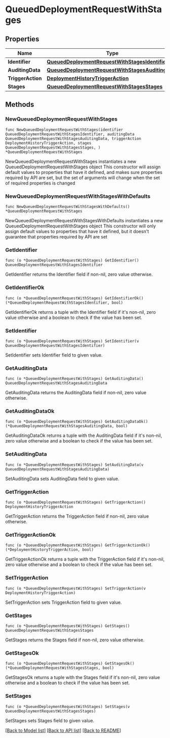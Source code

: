 # QueuedDeploymentRequestWithStages

## Properties

Name | Type | Description | Notes
------------ | ------------- | ------------- | -------------
**Identifier** | [**QueuedDeploymentRequestWithStagesIdentifier**](QueuedDeploymentRequestWithStagesIdentifier.md) |  | 
**AuditingData** | [**QueuedDeploymentRequestWithStagesAuditingData**](QueuedDeploymentRequestWithStagesAuditingData.md) |  | 
**TriggerAction** | [**DeploymentHistoryTriggerAction**](DeploymentHistoryTriggerAction.md) |  | 
**Stages** | [**QueuedDeploymentRequestWithStagesStages**](QueuedDeploymentRequestWithStagesStages.md) |  | 

## Methods

### NewQueuedDeploymentRequestWithStages

`func NewQueuedDeploymentRequestWithStages(identifier QueuedDeploymentRequestWithStagesIdentifier, auditingData QueuedDeploymentRequestWithStagesAuditingData, triggerAction DeploymentHistoryTriggerAction, stages QueuedDeploymentRequestWithStagesStages, ) *QueuedDeploymentRequestWithStages`

NewQueuedDeploymentRequestWithStages instantiates a new QueuedDeploymentRequestWithStages object
This constructor will assign default values to properties that have it defined,
and makes sure properties required by API are set, but the set of arguments
will change when the set of required properties is changed

### NewQueuedDeploymentRequestWithStagesWithDefaults

`func NewQueuedDeploymentRequestWithStagesWithDefaults() *QueuedDeploymentRequestWithStages`

NewQueuedDeploymentRequestWithStagesWithDefaults instantiates a new QueuedDeploymentRequestWithStages object
This constructor will only assign default values to properties that have it defined,
but it doesn't guarantee that properties required by API are set

### GetIdentifier

`func (o *QueuedDeploymentRequestWithStages) GetIdentifier() QueuedDeploymentRequestWithStagesIdentifier`

GetIdentifier returns the Identifier field if non-nil, zero value otherwise.

### GetIdentifierOk

`func (o *QueuedDeploymentRequestWithStages) GetIdentifierOk() (*QueuedDeploymentRequestWithStagesIdentifier, bool)`

GetIdentifierOk returns a tuple with the Identifier field if it's non-nil, zero value otherwise
and a boolean to check if the value has been set.

### SetIdentifier

`func (o *QueuedDeploymentRequestWithStages) SetIdentifier(v QueuedDeploymentRequestWithStagesIdentifier)`

SetIdentifier sets Identifier field to given value.


### GetAuditingData

`func (o *QueuedDeploymentRequestWithStages) GetAuditingData() QueuedDeploymentRequestWithStagesAuditingData`

GetAuditingData returns the AuditingData field if non-nil, zero value otherwise.

### GetAuditingDataOk

`func (o *QueuedDeploymentRequestWithStages) GetAuditingDataOk() (*QueuedDeploymentRequestWithStagesAuditingData, bool)`

GetAuditingDataOk returns a tuple with the AuditingData field if it's non-nil, zero value otherwise
and a boolean to check if the value has been set.

### SetAuditingData

`func (o *QueuedDeploymentRequestWithStages) SetAuditingData(v QueuedDeploymentRequestWithStagesAuditingData)`

SetAuditingData sets AuditingData field to given value.


### GetTriggerAction

`func (o *QueuedDeploymentRequestWithStages) GetTriggerAction() DeploymentHistoryTriggerAction`

GetTriggerAction returns the TriggerAction field if non-nil, zero value otherwise.

### GetTriggerActionOk

`func (o *QueuedDeploymentRequestWithStages) GetTriggerActionOk() (*DeploymentHistoryTriggerAction, bool)`

GetTriggerActionOk returns a tuple with the TriggerAction field if it's non-nil, zero value otherwise
and a boolean to check if the value has been set.

### SetTriggerAction

`func (o *QueuedDeploymentRequestWithStages) SetTriggerAction(v DeploymentHistoryTriggerAction)`

SetTriggerAction sets TriggerAction field to given value.


### GetStages

`func (o *QueuedDeploymentRequestWithStages) GetStages() QueuedDeploymentRequestWithStagesStages`

GetStages returns the Stages field if non-nil, zero value otherwise.

### GetStagesOk

`func (o *QueuedDeploymentRequestWithStages) GetStagesOk() (*QueuedDeploymentRequestWithStagesStages, bool)`

GetStagesOk returns a tuple with the Stages field if it's non-nil, zero value otherwise
and a boolean to check if the value has been set.

### SetStages

`func (o *QueuedDeploymentRequestWithStages) SetStages(v QueuedDeploymentRequestWithStagesStages)`

SetStages sets Stages field to given value.



[[Back to Model list]](../README.md#documentation-for-models) [[Back to API list]](../README.md#documentation-for-api-endpoints) [[Back to README]](../README.md)


